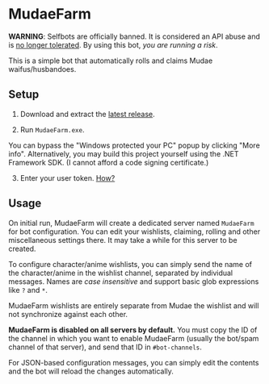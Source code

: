 # MudaeFarm

**WARNING**: Selfbots are officially banned. It is considered an API abuse and is [no longer tolerated](https://support.discordapp.com/hc/en-us/articles/115002192352-Automated-user-accounts-self-bots-). By using this bot, *you are running a risk*.

This is a simple bot that automatically rolls and claims Mudae waifus/husbandoes.

## Setup

1. Download and extract the [latest release](https://github.com/chiyadev/MudaeFarm/releases/latest/download/MudaeFarm.zip).

2. Run `MudaeFarm.exe`.

You can bypass the "Windows protected your PC" popup by clicking "More info". Alternatively, you may build this project yourself using the .NET Framework SDK. (I cannot afford a code signing certificate.)

3. Enter your user token. [How?](https://github.com/chiyadev/MudaeFarm/blob/master/User%20tokens.md)

## Usage

On initial run, MudaeFarm will create a dedicated server named `MudaeFarm` for bot configuration. You can edit your wishlists, claiming, rolling and other miscellaneous settings there. It may take a while for this server to be created.

To configure character/anime wishlists, you can simply send the name of the character/anime in the wishlist channel, separated by individual messages. Names are *case insensitive* and support basic glob expressions like `?` and `*`.

MudaeFarm wishlists are entirely separate from Mudae the wishlist and will not synchronize against each other.

**MudaeFarm is disabled on all servers by default.** You must copy the ID of the channel in which you want to enable MudaeFarm (usually the bot/spam channel of that server), and send that ID in `#bot-channels`.

For JSON-based configuration messages, you can simply edit the contents and the bot will reload the changes automatically.

